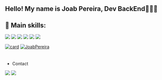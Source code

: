 ## Hello! My name is Joab Pereira, Dev BackEnd🙋🏽‍♂️

## 🏅 Main skills:
<p>
  <img src="https://img.shields.io/badge/Java-ED8B00?style=for-the-badge&logo=openjdk&logoColor=white">
  <img src="https://img.shields.io/badge/Spring-6DB33F?style=for-the-badge&logo=spring&logoColor=white">
  <img src="https://img.shields.io/badge/Microsoft_SQL_Server-CC2927?style=for-the-badge&logo=microsoft-sql-server&logoColor=white">
  <img src="https://img.shields.io/badge/HTML5-CC0000?style=for-the-badge&logo=html5&logoColor=white">
  <img src="https://img.shields.io/badge/CSS3-1572B6?style=for-the-badge&logo=css3&logoColor=white">
  <img src="https://img.shields.io/badge/Git-E34F26?style=for-the-badge&logo=git&logoColor=white">
</p>

[![card](https://github-readme-stats.vercel.app/api?username=joabpereira&theme=dark&show_icons=true)](https://github.com/anuraghazra/github-readme-stats)
[![JoabPereira](https://github-readme-stats.vercel.app/api/top-langs/?username=joabpereira&layout=compact&theme=dark)](https://github.com/anuraghazra/github-readme-stats)
#
* Contact
<div> 

 <a href="https://www.linkedin.com/in/joab-pereira-2ab899260/" target="_blank"><img src="https://img.shields.io/badge/-LinkedIn-%230077B5?style=for-the-badge&logo=linkedin&logoColor=white" target="_blank"></a> 
 <a href = "mailto:joabpereira356gmail.com"><img src="https://img.shields.io/badge/-Gmail-%23333?style=for-the-badge&logo=gmail&logoColor=white" target="_blank"></a>
  
</div>
